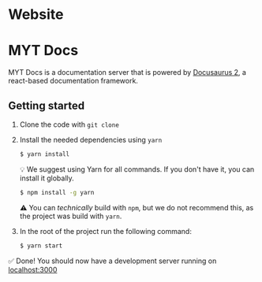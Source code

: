 # Website
# MYT Docs

MYT Docs is a documentation server that is powered by [Docusaurus 2](https://docusaurus.io/), a react-based documentation framework.

## Getting started

1. Clone the code with `git clone`
2. Install the needed dependencies using `yarn`
    ```bash
    $ yarn install
    ```

    >>>
    :bulb: We suggest using Yarn for all commands.
    If you don't have it, you can install it globally.
    ```bash
    $ npm install -g yarn
    ```
    >>>

    >>>
    :warning: You can *technically* build with `npm`, but we do not recommend this, as the project was build with `yarn`.
    >>>

3. In the root of the project run the following command:
    ```bash
    $ yarn start
    ```
✅ Done! You should now have a development server running on [localhost:3000](http://localhost:3000)
